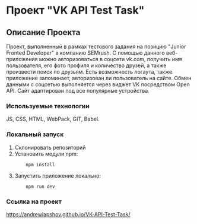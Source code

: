 # Проект "VK API Test Task"

## Описание Проекта
Проект, выполненный в рамках тестового задания на позицию "Junior Fronted Developer" в компанию SEMrush. С помощью данного веб-приложения можно авторизоваться в соцсети vk.com, получить имя пользователя, его фото профиля и количество друзей, а также произвести поиск по друзьям. Есть возможность логаута, также приложение запоминает, авторизован ли пользователь на сайте. Обмен данными с соцсетью выполняется через виджет VK посредством Open API.
Сайт адаптирован под все популярные устройства.

### Используемые технологии

JS, CSS, HTML, WebPack, GIT, Babel.

### Локальный запуск
1. Склонировать репозиторий
2. Установить модули npm:
    ```
        npm install
    ```
3. Запустить приложение локально:
    ```
        npm run dev
    ```

### Ссылка на проект

https://andrewlapshov.github.io/VK-API-Test-Task/
